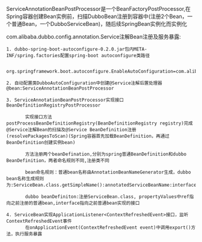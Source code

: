 
ServiceAnnotationBeanPostProcessor是一个BeanFactoryPostProcessor,在Spring容器创建Bean实例前，扫描DubboBean注册到容器中(注册2个Bean，一个普通Bean，一个DubboServiceBean)，随后续SpringBean实例化而实例化


com.alibaba.dubbo.config.annotation.Service注解Bean注册及服务暴露:

    1. dubbo-spring-boot-autoconfigure-0.2.0.jar包内META-INF/spring.factories配置spring-boot autoconfigure类路径

           org.springframework.boot.autoconfigure.EnableAutoConfiguration=com.alibaba.boot.dubbo.autoconfigure.DubboAutoConfiguration

    2. 自动配置类DubboAutoConfiguration中创建@Service注解后置处理器@bean:ServiceAnnotationBeanPostProcessor

    3. ServiceAnnotationBeanPostProcessor实现接口BeanDefinitionRegistryPostProcessor

           实现接口方法postProcessBeanDefinitionRegistry(BeanDefinitionRegistry registry)完成@Service注解Bean的扫描及@Service BeanDefinition注册(resolvePackagesToScan)(Spring容器首先加载BeanDefinition，再通过BeanDefinition创建实例bean)

           方法注册两个beanDefination,分别为spring普通BeanDefinition和dubbo BeanDefinition，两者命名规则不同,注册类不同

           bean命名规则：普通bean名称由AnnotationBeanNameGenerator生成，dubbo bean名称生成规则为:ServiceBean.class.getSimpleName():annotatedServiceBeanName:interfaceClass.getName():interfaceClassName:service.version():service.group

           dubbo beanDefiniton:注册ServiceBean.class, propertyValues中ref指向之前注册的普通bean,interface指向之前普通bean实现的接口

    4. ServiceBean实现ApplicationListener<ContextRefreshedEvent>接口，监听ContextRefreshedEvent事件
           在onApplicationEvent(ContextRefreshedEvent event)中调用export()方法，执行服务暴露



